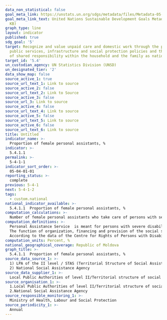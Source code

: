 ```yaml
---
data_non_statistical: false
goal_meta_link: https://unstats.un.org/sdgs/metadata/files/Metadata-05-04-01.pdf
goal_meta_link_text: United Nations Sustainable Development Goals Metadata (PDF 337
  KB)
graph_type: line
layout: indicator
published: true
sdg_goal: '5'
target: Recognize and value unpaid care and domestic work through the provision of
  public services, infrastructure and social protection policies and the promotion
  of shared responsibility within the household and the family as nationally appropriate
target_id: '5.4'
un_custodian_agency: UN Statistics Division (UNSD)
un_designated_tier: '2'
data_show_map: false
source_active_1: true
source_url_text_1: Link to source
source_active_2: false
source_url_text_2: Link to Source
source_active_3: false
source_url_3: Link to source
source_active_4: false
source_url_text_4: Link to source
source_active_5: false
source_url_text_5: Link to source
source_active_6: false
source_url_text_6: Link to source
title: Untitled
indicator_name: >-
  Proportion of female personal assistants, %
indicator: >-
  5.4.1.1
permalink: >-
  5-4-1-1
indicator_sort_order: >-
  05-04-01-01
reporting_status: >-
  complete
previous: 5-4-1
next: 5-4-1-2
tags:
  - custom.national
national_indicator_available: >-
  5.4.1.1  Proportion of female personal assistants, %
computation_calculations: >-
  Number of female personal assistants who take care of persons with severe disabilities out of the total number of personal assistants taking care of persons with severe disabilities*100
computation_definitions: >-
  Personal Assistance Service  is meant for persons with severe disability who need permanent care, companion and supervision from behalf of another person during the process of integration in society on the areas of social protection, labour, medical assistance, training-education, information, and access to infrastructure and other. The social service „Personal Assistance” was established via the Government Decision No.314 dated 23 May 2012 approving the Framework Regulation on Organization and Operation of the Social Service "Personal Assistance” and minimum quality standards. <br> 
  The function of organization, financing and provision of the social service "Personal Assistance” is attributed to the competence of the local public administration of the II level, being a decentralised function. The responsibility for carrying out the "Personal Assistance" service is attribute to the territorial structures of social assistance.<br> 
  According to the data of the Centre for Rights of Persons with Disabilities, the level of coverage with personal assistant in 2018 was 37%.
computation_units: Percent, %
national_geographical_coverage: Republic of Moldova
graph_title: >-
  5.4.1.1  Proportion of female personal assistants, %
source_data_source_1: >-
  1) LPA of the II level / STAS (Territorial Structure of Social Assistance) <br> 
  2) National Social Assistance Agency
source_data_supplier_1: >-
  Local Public Authorities of level II/Territorial structure of social assistance (STAS)
source_organisation_1: >-
  1.Local Public Authorities of level II/Territorial structure of social assistance (STAS)<br> 
  2.National Social Assistance Agency
source_responsible_monitoring_1: >-
  Ministry of Health, Labour and Social Protection
source_periodicity_1: >-
  Annual
---
```


